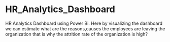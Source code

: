 # HR_Analytics_Dashboard
HR Analytics Dashboard using Power Bi.
Here by visualizing the dashboard we can estimate what are the reasons,causes the employees are leaving the organization that is why the attrition rate of the organization is high?
